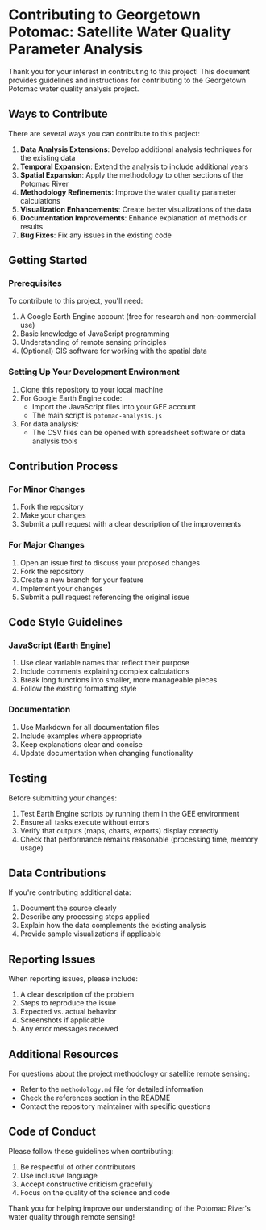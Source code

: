 # Contributing to Georgetown Potomac: Satellite Water Quality Parameter Analysis

Thank you for your interest in contributing to this project! This document provides guidelines and instructions for contributing to the Georgetown Potomac water quality analysis project.

## Ways to Contribute

There are several ways you can contribute to this project:

1. **Data Analysis Extensions**: Develop additional analysis techniques for the existing data
2. **Temporal Expansion**: Extend the analysis to include additional years
3. **Spatial Expansion**: Apply the methodology to other sections of the Potomac River
4. **Methodology Refinements**: Improve the water quality parameter calculations
5. **Visualization Enhancements**: Create better visualizations of the data
6. **Documentation Improvements**: Enhance explanation of methods or results
7. **Bug Fixes**: Fix any issues in the existing code

## Getting Started

### Prerequisites

To contribute to this project, you'll need:

1. A Google Earth Engine account (free for research and non-commercial use)
2. Basic knowledge of JavaScript programming
3. Understanding of remote sensing principles
4. (Optional) GIS software for working with the spatial data

### Setting Up Your Development Environment

1. Clone this repository to your local machine
2. For Google Earth Engine code:
   - Import the JavaScript files into your GEE account
   - The main script is `potomac-analysis.js`
3. For data analysis:
   - The CSV files can be opened with spreadsheet software or data analysis tools

## Contribution Process

### For Minor Changes

1. Fork the repository
2. Make your changes
3. Submit a pull request with a clear description of the improvements

### For Major Changes

1. Open an issue first to discuss your proposed changes
2. Fork the repository
3. Create a new branch for your feature
4. Implement your changes
5. Submit a pull request referencing the original issue

## Code Style Guidelines

### JavaScript (Earth Engine)

1. Use clear variable names that reflect their purpose
2. Include comments explaining complex calculations
3. Break long functions into smaller, more manageable pieces
4. Follow the existing formatting style

### Documentation

1. Use Markdown for all documentation files
2. Include examples where appropriate
3. Keep explanations clear and concise
4. Update documentation when changing functionality

## Testing

Before submitting your changes:

1. Test Earth Engine scripts by running them in the GEE environment
2. Ensure all tasks execute without errors
3. Verify that outputs (maps, charts, exports) display correctly
4. Check that performance remains reasonable (processing time, memory usage)

## Data Contributions

If you're contributing additional data:

1. Document the source clearly
2. Describe any processing steps applied
3. Explain how the data complements the existing analysis
4. Provide sample visualizations if applicable

## Reporting Issues

When reporting issues, please include:

1. A clear description of the problem
2. Steps to reproduce the issue
3. Expected vs. actual behavior
4. Screenshots if applicable
5. Any error messages received

## Additional Resources

For questions about the project methodology or satellite remote sensing:

- Refer to the `methodology.md` file for detailed information
- Check the references section in the README
- Contact the repository maintainer with specific questions

## Code of Conduct

Please follow these guidelines when contributing:

1. Be respectful of other contributors
2. Use inclusive language
3. Accept constructive criticism gracefully
4. Focus on the quality of the science and code

Thank you for helping improve our understanding of the Potomac River's water quality through remote sensing!